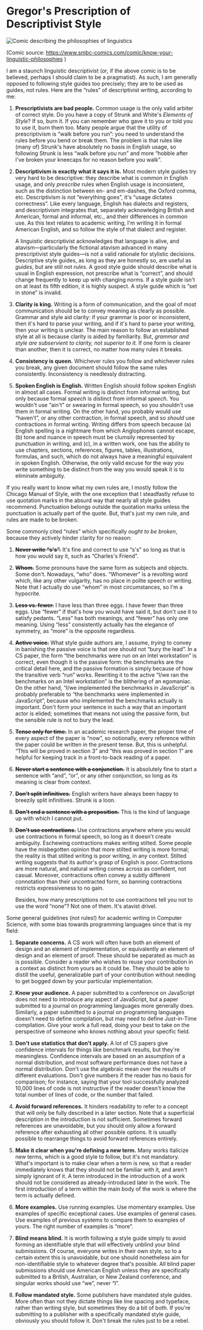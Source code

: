 # Gregor's Prescription of Descriptivist Style

![Comic describing the philosophies of linguistics](linguistic-philosophies.png)

(Comic source: https://www.smbc-comics.com/comic/know-your-linguistic-philosophies )

I am a staunch linguistic descriptivist (or, if the above comic is to be
believed, perhaps I should claim to be a pragmatist). As such, I am generally
opposed to following style guides too precisely; they are to be used as guides,
not rules.  Here are the “rules” of descriptivist writing, according to me:

1. **Prescriptivists are bad people.** Common usage is the only valid arbiter
   of correct style. Do you have a copy of Strunk and White's *Elements of
   Style*? If so, burn it. If you can remember who gave it to you or told you
   to use it, burn them too. Many people argue that the utility of
   prescriptivism is “walk before you run”: you need to understand the rules
   before you bend or break them. The problem is that rules like (many of)
   Strunk's have absolutely no basis in English usage, so following Strunk is
   less “walk before you run” and more “hobble after I've broken your kneecaps
   for no reason before you walk”.

2. **Descriptivism is exactly what it says it is.** Most modern style guides
   try very hard to be descriptive: they describe what is common in English
   usage, and only *prescribe* rules when English usage is inconsistent, such
   as the distinction between en- and em-dashes, the Oxford comma, etc.
   Descriptivism is not “everything goes”, it's “usage dictates correctness”.
   Like every language, English has dialects and registers, and descriptivism
   integrates that, separately acknowledging British and American, formal and
   informal, etc., and their differences in common use. As this text relates to
   academic writing, I'm writing it in formal American English, and so follow
   the style of that dialect and register.

   A linguistic descriptivist acknowledges that language is alive, and
   atavism—particularly the fictional atavism advanced in many prescriptivist
   style guides—is not a valid rationale for stylistic decisions. Descriptive
   style guides, as long as they are honestly so, are useful as *guides*, but
   are still not *rules*. A good style guide should describe what is usual in
   English expression, not prescribe what is “correct”, and should change
   frequently to keep up with changing norms. If a style guide isn't on at
   least its fifth edition, it is highly suspect. A style guide which is “set
   in stone” is invalid.

3. **Clarity is king.** Writing is a form of communication, and the goal of
   most communication should be to convey meaning as clearly as possible.
   Grammar and style aid clarity: if your grammar is poor or inconsistent, then
   it's hard to parse your writing, and if it's hard to parse your writing,
   then your writing is unclear. The main reason to follow an established style
   at all is because clarity is aided by familiarity. But, *grammar and style
   are subservient to clarity, not superior to it.* If one form is clearer than
   another, then it is correct, no matter how many rules it breaks.

4. **Consistency is queen.** Whichever rules you follow and whichever rules you
   break, any given document should follow the same rules consistently.
   Inconsistency is needlessly distracting.

5. **Spoken English is English.** Written English should follow spoken English
   in almost all cases. Formal writing is distinct from informal writing, but
   only because formal *speech* is distinct from informal *speech*. You
   wouldn't use “ain't” or swearing in formal speech, so you shouldn't use them
   in formal writing. On the other hand, you probably would use “haven't”, or
   any other contraction, in formal speech, and so *should* use contractions in
   formal writing. Writing differs from speech because (a) English spelling is
   a nightmare from which Anglophones cannot escape, (b) tone and nuance in
   speech must be clumsily represented by punctuation in writing, and (c), in a
   written work, one has the ability to use chapters, sections, references,
   figures, tables, illustrations, formulas, and such, which do not always have
   a meaningful equivalent in spoken English. Otherwise, the only valid excuse
   for the way you write something to be distinct from the way you would speak
   it is to eliminate ambiguity.

If you really want to know what my own rules are, I mostly follow the Chicago
Manual of Style, with the one exception that I steadfastly refuse to use
quotation marks in the absurd way that nearly all style guides recommend.
Punctuation belongs outside the quotation marks unless the punctuation is
actually part of the quote. But, that's just my own rule, and rules are made to
be broken.

Some commonly cited “rules” which specifically *ought to be broken*, because
they actively hinder clarity for no reason:

1. **~~Never write “s's”.~~** It's fine and correct to use “s's” so long as
   that is how you would say it, such as “Charles's Friend”.

2. **~~Whom.~~** Some pronouns have the same form as subjects and objects. Some
   don't. Nowadays, “who” does. “Whomever” is a revolting word which, like any
   other vulgarity, has no place in polite speech or writing. Note that I
   actually do use “whom” in most circumstances, so I'm a hypocrite.

3. **~~Less vs. fewer.~~** I have less than three eggs. I have fewer than three
   eggs. Use “fewer” if that's how you would have said it, but don't use it to
   satisfy pedants. “Less” has both meanings, and “fewer” has only one meaning.
   Using “less” consistently actually has the elegance of symmetry, as “more”
   is the opposite regardless.

4. **~~Active voice.~~** What style guide authors are, I assume, *trying* to
   convey in banishing the passive voice is that one should not “bury the
   lead”. In a CS paper, the form “the benchmarks were run on an Intel
   workstation” is correct, even though it is the passive form: the benchmarks
   are the critical detail here, and the passive formation is simply because of
   how the transitive verb “run” works. Rewriting it to the active “I/we ran
   the benchmarks on an Intel workstation” is the blithering of an egomaniac.
   On the other hand, “I/we implemented the benchmarks in JavaScript” is
   probably preferable to “the benchmarks were implemented in JavaScript”,
   because who implemented the benchmarks actually is important. Don't form
   your sentence in such a way that an important actor is elided; sometimes
   that means not using the passive form, but the sensible rule is not to bury
   the lead.

5. **~~Tense only for time.~~** In an academic research paper, the proper time of
   every aspect of the paper is “now”, so notionally, every reference within
   the paper could be written in the present tense. But, this is unhelpful.
   “This will be proved in section 3” and “this was proved in section 1” are
   helpful for keeping track in a front-to-back reading of a paper.

6. **~~Never start a sentence with a conjunction.~~** It is absolutely fine to
   start a sentence with “and”, “or”, or any other conjunction, so long as its
   meaning is clear from context.

7. **~~Don't split infinitives.~~** English writers have always been happy to
   breezily split infinitives. Strunk is a loon.

8. **~~Don't end a sentence with a preposition.~~** This is the kind of
   language up with which I cannot put.

9. **~~Don't use contractions.~~** Use contractions anywhere where you would
   use contractions in formal speech, so long as it doesn't create ambiguity.
   Eschewing contractions makes writing stilted. Some people have the
   misbegotten opinion that more stilted writing is more formal; the reality is
   that stilted writing is poor writing, in any context. Stilted writing
   suggests that its author's grasp of English is poor. Contractions are more
   natural, and natural writing comes across as confident, not casual.
   Moreover, contractions often convey a subtly different connotation than
   their uncontracted form, so banning contractions restricts expressiveness to
   no gain.

   Besides, how many prescriptions not to use contractions tell you not to use
   the word “none”? Not one of them. It's atavist drivel.

Some general guidelines (not rules!) for academic writing in Computer Science,
with some bias towards programming languages since that is my field:

1. **Separate concerns.** A CS work will often have both an element of design
   and an element of implementation, or equivalently an element of design and
   an element of proof. These should be separated as much as is possible.
   Consider a reader who wishes to reuse your contribution in a context as
   distinct from yours as it could be. They should be able to distill the
   useful, generalizable part of your contribution without needing to get
   bogged down by your particular implementation.

2. **Know your audience.** A paper submitted to a conference on JavaScript does
   not need to introduce any aspect of JavaScript, but a paper submitted to a
   journal on programming languages more generally does. Similarly, a paper
   submitted to a journal on programming languages doesn't need to define
   compilation, but may need to define Just-in-Time compilation. Give your work
   a full read, doing your best to take on the perspective of someone who knows
   nothing about your specific field.

3. **Don't use statistics that don't apply.** A lot of CS papers give
   confidence intervals for things like benchmark results, but they're
   meaningless. Confidence intervals are based on an assumption of a normal
   distribution, and most software performance does not have a normal
   distribution. Don't use the algebraic mean over the results of different
   evaluations. Don't give numbers if the reader has no basis for comparison;
   for instance, saying that your tool successfully analyzed 10,000 lines of
   code is not instructive if the reader doesn't know the total number of lines
   of code, or the number that failed.

4. **Avoid forward references.** It hinders readability to refer to a concept
   that will only be fully described in a later section. Note that a
   superficial description in the introduction is not sufficient. Sometimes
   forward references are unavoidable, but you should only allow a forward
   reference after exhausting all other possible options. It is usually
   possible to rearrange things to avoid forward references entirely.

5. **Make it clear when you're defining a new term.** Many works italicize new
   terms, which is a good style to follow, but it's not mandatory. What's
   important is to make clear when a term is new, so that a reader immediately
   knows that they should not be familiar with it, and aren't simply ignorant
   of it. A term introduced in the introduction of a work should not be
   considered as already-introduced later in the work. The first introduction
   of a term within the main body of the work is where the term is actually
   defined.

6. **More examples.** Use running examples. Use momentary examples. Use
   examples of specific exceptional cases. Use examples of general cases. Use
   examples of previous systems to compare them to examples of yours. The right
   number of examples is “more”.

7. **Blind means blind.** It is worth following a style guide simply to avoid
   forming an identifiable style that will effectively unblind your blind
   submissions. Of course, everyone writes in their own style, so to a certain
   extent this is unavoidable, but one should nonetheless aim for
   non-identifiable style to whatever degree that's possible. All blind paper
   submissions should use American English unless they are specifically
   submitted to a British, Australian, or New Zealand conference, and singular
   works should use “we”, never “I”.

8. **Follow mandated style.** Some publishers have mandated style guides. More
   often than not they dictate things like line spacing and typeface, rather
   than writing style, but sometimes they do a bit of both. If you're
   submitting to a publisher with a specifically mandated style guide,
   obviously you should follow it. Don't break the rules just to be a rebel.
